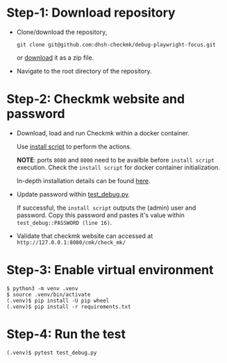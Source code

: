 # Step-1: Download repository

- Clone/download the repository,

    `git clone git@github.com:dhsh-checkmk/debug-playwright-focus.git`

    or [download](https://github.com/dhsh-checkmk/debug-playwright-focus/archive/refs/heads/main.zip) it as a zip file.

- Navigate to the root directory of the repository.

# Step-2: Checkmk website and password

- Download, load and run Checkmk within a docker container.
  
    Use [install script](./install-checkmk-docker.sh) to perform the actions.
  
    **NOTE**: ports `8080` and `8000` need to be availble before `install script` execution.
    Check the `install script` for docker container initialization.

    In-depth installation details can be found [here](https://docs.checkmk.com/latest/en/introduction_docker.html).

- Update password within [test_debug.py](./test_debug.py).
    
    If successful, the `install script` outputs the (admin) user and password.
    Copy this password and pastes it's value within `test_debug::PASSWORD (line 16)`.

- Validate that checkmk website can accessed at `http://127.0.0.1:8080/cmk/check_mk/`


# Step-3: Enable virtual environment

```
$ python3 -m venv .venv
$ source .venv/bin/activate
(.venv)$ pip install -U pip wheel
(.venv)$ pip install -r requirements.txt
```

# Step-4: Run the test

```
(.venv)$ pytest test_debug.py
```
